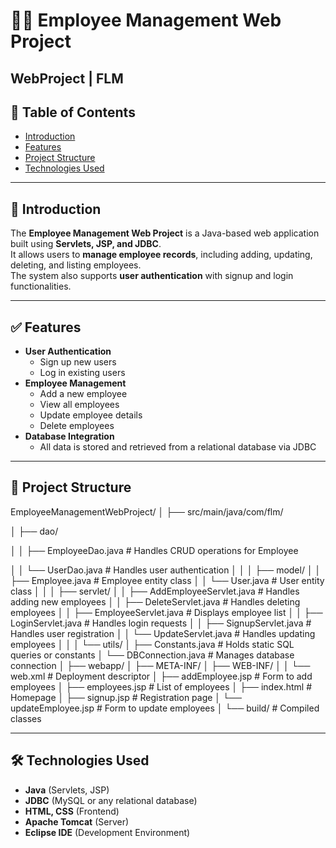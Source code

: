 # 👨‍💼 Employee Management Web Project

## WebProject | FLM

## 📌 Table of Contents
- [Introduction](#introduction)
- [Features](#features)
- [Project Structure](#project-structure)
- [Technologies Used](#technologies-used)

---

## 📖 Introduction
The **Employee Management Web Project** is a Java-based web application built using **Servlets, JSP, and JDBC**.  
It allows users to **manage employee records**, including adding, updating, deleting, and listing employees.  
The system also supports **user authentication** with signup and login functionalities.

---

## ✅ Features
- **User Authentication**
  - Sign up new users
  - Log in existing users
- **Employee Management**
  - Add a new employee
  - View all employees
  - Update employee details
  - Delete employees
- **Database Integration**
  - All data is stored and retrieved from a relational database via JDBC

---

## 📂 Project Structure

EmployeeManagementWebProject/
│
├── src/main/java/com/flm/

│ ├── dao/

│ │ ├── EmployeeDao.java # Handles CRUD operations for Employee

│ │ └── UserDao.java # Handles user authentication
│ │
│ ├── model/
│ │ ├── Employee.java # Employee entity class
│ │ └── User.java # User entity class
│ │
│ ├── servlet/
│ │ ├── AddEmployeeServlet.java # Handles adding new employees
│ │ ├── DeleteServlet.java # Handles deleting employees
│ │ ├── EmployeeServlet.java # Displays employee list
│ │ ├── LoginServlet.java # Handles login requests
│ │ ├── SignupServlet.java # Handles user registration
│ │ └── UpdateServlet.java # Handles updating employees
│ │
│ └── utils/
│ ├── Constants.java # Holds static SQL queries or constants
│ └── DBConnection.java # Manages database connection
│
├── webapp/
│ ├── META-INF/
│ ├── WEB-INF/
│ │ └── web.xml # Deployment descriptor
│ ├── addEmployee.jsp # Form to add employees
│ ├── employees.jsp # List of employees
│ ├── index.html # Homepage
│ ├── signup.jsp # Registration page
│ └── updateEmployee.jsp # Form to update employees
│
└── build/ # Compiled classes

---

## 🛠 Technologies Used
- **Java** (Servlets, JSP)
- **JDBC** (MySQL or any relational database)
- **HTML, CSS** (Frontend)
- **Apache Tomcat** (Server)
- **Eclipse IDE** (Development Environment)
